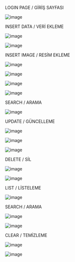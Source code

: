 LOGIN PAGE / GİRİŞ SAYFASI

![image](https://github.com/Sevda-Karahan/Full-Stack-Web-Developer-Course-Exercises/assets/116480291/c79b8e84-b980-4ac5-80b2-c0d7508c0c6e)

INSERT DATA / VERİ EKLEME

![image](https://github.com/Sevda-Karahan/Full-Stack-Web-Developer-Course-Exercises/assets/116480291/55faa5ed-5d2f-40a5-a56a-8350c2c238d6)

![image](https://github.com/Sevda-Karahan/Full-Stack-Web-Developer-Course-Exercises/assets/116480291/14c7c166-dceb-4bc1-afa5-4bd805bcac08)

INSERT IMAGE / RESİM EKLEME

![image](https://github.com/Sevda-Karahan/Full-Stack-Web-Developer-Course-Exercises/assets/116480291/bdb2bf12-9995-4bec-bc87-99067783caa8)

![image](https://github.com/Sevda-Karahan/Full-Stack-Web-Developer-Course-Exercises/assets/116480291/be77d7a6-758f-4a24-976f-eeff194c9ceb)

![image](https://github.com/Sevda-Karahan/Full-Stack-Web-Developer-Course-Exercises/assets/116480291/5d3159d0-6f04-4f07-8ed5-c7f6624a42cc)

![image](https://github.com/Sevda-Karahan/Full-Stack-Web-Developer-Course-Exercises/assets/116480291/bc8e5a8b-8514-4a38-999f-dd4e6097e50e)

SEARCH / ARAMA

![image](https://github.com/Sevda-Karahan/Full-Stack-Web-Developer-Course-Exercises/assets/116480291/3d4acfd2-dcf8-4b59-9384-95cfd66b3eba)

UPDATE / GÜNCELLEME

![image](https://github.com/Sevda-Karahan/Full-Stack-Web-Developer-Course-Exercises/assets/116480291/ccaf4fad-72de-495d-b0f5-c9f5022456af)

![image](https://github.com/Sevda-Karahan/Full-Stack-Web-Developer-Course-Exercises/assets/116480291/990abb2d-571b-4862-92e4-b456898ec3be)

![image](https://github.com/Sevda-Karahan/Full-Stack-Web-Developer-Course-Exercises/assets/116480291/ab281e4d-677e-4014-8d2d-19fee0d30bdb)

DELETE / SİL

![image](https://github.com/Sevda-Karahan/Full-Stack-Web-Developer-Course-Exercises/assets/116480291/51060116-56cd-413a-8418-c15ac942fbf5)

![image](https://github.com/Sevda-Karahan/Full-Stack-Web-Developer-Course-Exercises/assets/116480291/3f9dc1ba-c8ad-454f-a8d2-21ae7d0eacd3)

LIST / LİSTELEME

![image](https://github.com/Sevda-Karahan/Full-Stack-Web-Developer-Course-Exercises/assets/116480291/87159755-285c-4a2f-9038-57c489a89cc5)

SEARCH / ARAMA

![image](https://github.com/Sevda-Karahan/Full-Stack-Web-Developer-Course-Exercises/assets/116480291/8425a341-a5a0-4348-8d1f-c3a863b550a0)

![image](https://github.com/Sevda-Karahan/Full-Stack-Web-Developer-Course-Exercises/assets/116480291/a4b9ae2d-f1fb-4edd-bb93-24b274d27fd3)

CLEAR / TEMİZLEME

![image](https://github.com/Sevda-Karahan/Full-Stack-Web-Developer-Course-Exercises/assets/116480291/5f93524e-3b5d-4dce-b542-8e73bd7c0eb3)

![image](https://github.com/Sevda-Karahan/Full-Stack-Web-Developer-Course-Exercises/assets/116480291/fdfaf731-f36b-4824-bba1-2e5299fd0ab4)
